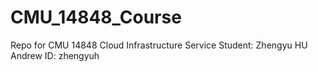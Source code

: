 # CMU_14848_Course
Repo for CMU 14848 Cloud Infrastructure Service
Student: Zhengyu HU
Andrew ID: zhengyuh
